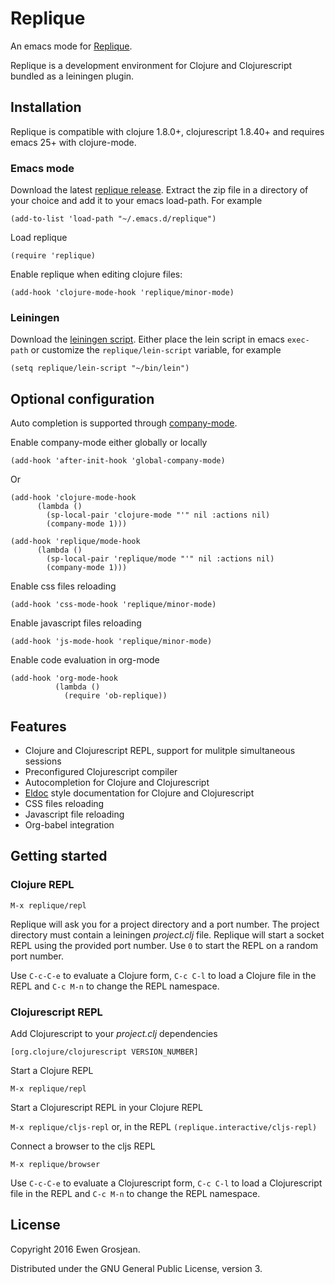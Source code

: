 # Replique

An emacs mode for [Replique](https://github.com/EwenG/replique).

Replique is a development environment for Clojure and Clojurescript bundled as a leiningen plugin.

## Installation

Replique is compatible with clojure 1.8.0+, clojurescript 1.8.40+ and requires emacs 25+ with clojure-mode.

### Emacs mode

Download the latest [replique release](https://github.com/EwenG/replique.el/releases). Extract the zip file in a directory of your choice and add it to your emacs load-path. For example

`(add-to-list 'load-path "~/.emacs.d/replique")`

Load replique

`(require 'replique)`

Enable replique when editing clojure files:

`(add-hook 'clojure-mode-hook 'replique/minor-mode)`

### Leiningen

Download the [leiningen script](http://leiningen.org/). Either place the lein script in emacs `exec-path` or customize the `replique/lein-script` variable, for example

`(setq replique/lein-script "~/bin/lein")`

## Optional configuration

Auto completion is supported through [company-mode](https://github.com/company-mode/company-mode).

Enable company-mode either globally or locally

`(add-hook 'after-init-hook 'global-company-mode)`

Or

```elisp
(add-hook 'clojure-mode-hook
	  (lambda ()
	    (sp-local-pair 'clojure-mode "'" nil :actions nil)
	    (company-mode 1)))
```
       
```elisp
(add-hook 'replique/mode-hook
	  (lambda ()
	    (sp-local-pair 'replique/mode "'" nil :actions nil)
	    (company-mode 1)))
```

Enable css files reloading

`(add-hook 'css-mode-hook 'replique/minor-mode)`

Enable javascript files reloading

`(add-hook 'js-mode-hook 'replique/minor-mode)`

Enable code evaluation in org-mode

```elisp
(add-hook 'org-mode-hook
          (lambda ()
            (require 'ob-replique))
```

## Features

- Clojure and Clojurescript REPL, support for mulitple simultaneous sessions
- Preconfigured Clojurescript compiler 
- Autocompletion for Clojure and Clojurescript
- [Eldoc](https://www.emacswiki.org/emacs/ElDoc) style documentation for Clojure and Clojurescript
- CSS files reloading
- Javascript file reloading
- Org-babel integration

## Getting started

### Clojure REPL

`M-x replique/repl`

Replique will ask you for a project directory and a port number. The project directory must contain a leiningen *project.clj* file. Replique will start a socket REPL using the provided port number. Use `0` to start the REPL on a random port number.

Use `C-c-C-e` to evaluate a Clojure form, `C-c C-l` to load a Clojure file in the REPL and `C-c M-n` to change the REPL namespace.

### Clojurescript REPL

Add Clojurescript to your *project.clj* dependencies

`[org.clojure/clojurescript VERSION_NUMBER]`

Start a Clojure REPL

`M-x replique/repl`

Start a Clojurescript REPL in your Clojure REPL

`M-x replique/cljs-repl` or, in the REPL `(replique.interactive/cljs-repl)`

Connect a browser to the cljs REPL

`M-x replique/browser`

Use `C-c-C-e` to evaluate a Clojurescript form, `C-c C-l` to load a Clojurescript file in the REPL and `C-c M-n` to change the REPL namespace.

## License

Copyright 2016 Ewen Grosjean.

Distributed under the GNU General Public License, version 3.